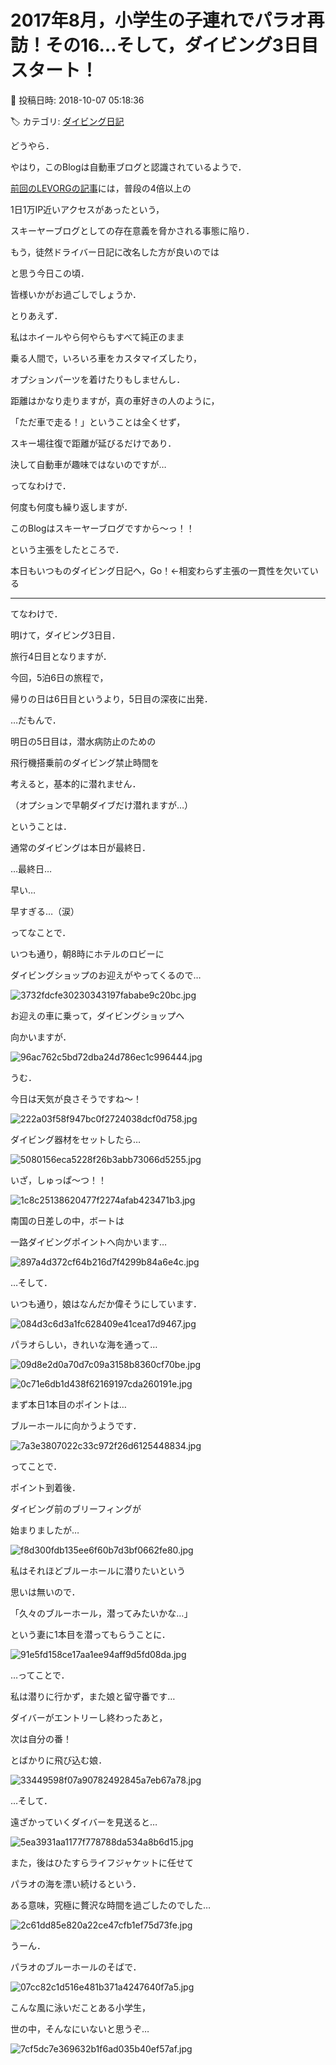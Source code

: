 # 2017年8月，小学生の子連れでパラオ再訪！その16…そして，ダイビング3日目スタート！

📅 投稿日時: 2018-10-07 05:18:36

🏷️ カテゴリ: [ダイビング日記](ce3a7a8d424d112fce83ee85c81a0e344.md)

どうやら．


やはり，このBlogは自動車ブログと認識されているようで．


[前回のLEVORGの記事](e5fbd680ccacf3ff30993d27d66a2e05a.md)には，普段の4倍以上の


1日1万IP近いアクセスがあったという，


スキーヤーブログとしての存在意義を脅かされる事態に陥り．


もう，徒然ドライバー日記に改名した方が良いのでは


と思う今日この頃．


皆様いかがお過ごしでしょうか．





とりあえず．


私はホイールやら何やらもすべて純正のまま


乗る人間で，いろいろ車をカスタマイズしたり，


オプションパーツを着けたりもしませんし．


距離はかなり走りますが，真の車好きの人のように，


「ただ車で走る！」ということは全くせず，


スキー場往復で距離が延びるだけであり．


決して自動車が趣味ではないのですが…





ってなわけで．


何度も何度も繰り返しますが．


このBlogはスキーヤーブログですから～っ！！





という主張をしたところで．


本日もいつものダイビング日記へ，Go！←相変わらず主張の一貫性を欠いている


---





てなわけで．


明けて，ダイビング3日目．


旅行4日目となりますが．





今回，5泊6日の旅程で，


帰りの日は6日目というより，5日目の深夜に出発．


…だもんで．


明日の5日目は，潜水病防止のための


飛行機搭乗前のダイビング禁止時間を


考えると，基本的に潜れません．


（オプションで早朝ダイブだけ潜れますが…）





ということは．


通常のダイビングは本日が最終日．


…最終日…


早い…


早すぎる…（涙）





ってなことで．


いつも通り，朝8時にホテルのロビーに


ダイビングショップのお迎えがやってくるので…




![3732fdcfe30230343197fababe9c20bc.jpg](images/3732fdcfe30230343197fababe9c20bc.jpg)




お迎えの車に乗って，ダイビングショップへ


向かいますが．




![96ac762c5bd72dba24d786ec1c996444.jpg](images/96ac762c5bd72dba24d786ec1c996444.jpg)




うむ．


今日は天気が良さそうですね～！




![222a03f58f947bc0f2724038dcf0d758.jpg](images/222a03f58f947bc0f2724038dcf0d758.jpg)







ダイビング器材をセットしたら…




![5080156eca5228f26b3abb73066d5255.jpg](images/5080156eca5228f26b3abb73066d5255.jpg)




いざ，しゅっぱ～つ！！




![1c8c25138620477f2274afab423471b3.jpg](images/1c8c25138620477f2274afab423471b3.jpg)




南国の日差しの中，ボートは


一路ダイビングポイントへ向かいます…




![897a4d372cf64b216d7f4299b84a6e4c.jpg](images/897a4d372cf64b216d7f4299b84a6e4c.jpg)




…そして．


いつも通り，娘はなんだか偉そうにしています．




![084d3c6d3a1fc628409e41cea17d9467.jpg](images/084d3c6d3a1fc628409e41cea17d9467.jpg)







パラオらしい，きれいな海を通って…




![09d8e2d0a70d7c09a3158b8360cf70be.jpg](images/09d8e2d0a70d7c09a3158b8360cf70be.jpg)









![0c71e6db1d438f62169197cda260191e.jpg](images/0c71e6db1d438f62169197cda260191e.jpg)




まず本日1本目のポイントは…


ブルーホールに向かうようです．




![7a3e3807022c33c972f26d6125448834.jpg](images/7a3e3807022c33c972f26d6125448834.jpg)




ってことで．


ポイント到着後．


ダイビング前のブリーフィングが


始まりましたが…




![f8d300fdb135ee6f60b7d3bf0662fe80.jpg](images/f8d300fdb135ee6f60b7d3bf0662fe80.jpg)




私はそれほどブルーホールに潜りたいという


思いは無いので．


「久々のブルーホール，潜ってみたいかな…」


という妻に1本目を潜ってもらうことに．




![91e5fd158ce17aa1ee94aff9d5fd08da.jpg](images/91e5fd158ce17aa1ee94aff9d5fd08da.jpg)




…ってことで．


私は潜りに行かず，また娘と留守番です…





ダイバーがエントリーし終わったあと，


次は自分の番！


とばかりに飛び込む娘．




![33449598f07a90782492845a7eb67a78.jpg](images/33449598f07a90782492845a7eb67a78.jpg)




…そして．


遠ざかっていくダイバーを見送ると…




![5ea3931aa1177f778788da534a8b6d15.jpg](images/5ea3931aa1177f778788da534a8b6d15.jpg)




また，後はひたすらライフジャケットに任せて


パラオの海を漂い続けるという．


ある意味，究極に贅沢な時間を過ごしたのでした…




![2c61dd85e820a22ce47cfb1ef75d73fe.jpg](images/2c61dd85e820a22ce47cfb1ef75d73fe.jpg)







うーん．


パラオのブルーホールのそばで．




![07cc82c1d516e481b371a4247640f7a5.jpg](images/07cc82c1d516e481b371a4247640f7a5.jpg)




こんな風に泳いだことある小学生，


世の中，そんなにいないと思うぞ…




![7cf5dc7e369632b1f6ad035b40ef57af.jpg](images/7cf5dc7e369632b1f6ad035b40ef57af.jpg)
